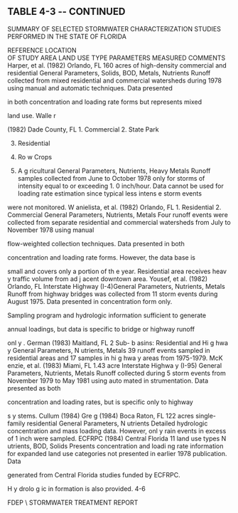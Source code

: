 <!-- NEEDS USER REVIEW -->
## TABLE  4-3 -- CONTINUED 
 
SUMMARY  OF  SELECTED  STORMWATER  CHARACTERIZATION 
STUDIES  PERFORMED  IN  THE  STATE  OF  FLORIDA 
 
REFERENCE 
LOCATION  
OF  STUDY 
AREA 
LAND  USE 
TYPE 
PARAMETERS 
MEASURED 
COMMENTS 
Harper, et al. 
(1982) 
Orlando, FL 160 acres of high-density 
commercial and residential 
General Parameters, 
Solids, BOD, Metals, 
Nutrients 
Runoff collected from mixed residential and commercial watersheds 
during 1978 using manual and automatic techniques.  Data presented 

in both concentration and loading rate forms but represents mixed 

land use. 
Walle
r
 
(1982) 
Dade County, FL 1.  Commercial
2.  State Park 

3.  Residential 

4.  Ro w Crops 

5.  A
g
ricultural
General Parameters, 
Nutrients, Heavy 
Metals 
Runoff samples collected from June to October 1978 only for storms 
of intensity equal to or exceeding 1.
0 inch/hour.  Data cannot be used 
for loading rate estimation since typical less intens e storm events 

were not monitored. 
W anielista, 
et al. 
(1982) 
Orlando, FL 1.  Residential
2.  Commercial 
General Parameters, 
Nutrients, Metals 
Four runoff events were collected from separate residential and 
commercial watersheds from July to November 1978 using manual 

flow-weighted collection techniques.  Data presented in both 

concentration and loading rate forms.  However, the data base is 

small and covers only a portion of th
e year.  Residential area receives 
heav
y
 traffic volume from ad
j
acent downtown area.
Yousef, et al. 
(1982) 
Orlando, FL Interstate Highway (I-4)General Parameters, 
Nutrients, Metals 
Runoff from highway bridges was collected from 11 storm events 
during August 1975.  Data presented in  concentration form only.  

Sampling program and hydrologic information sufficient to generate 

annual loadings, but data is specific to bridge or highway runoff 

onl
y
. 
German 
(1983) 
Maitland, FL 2 Sub-
b
asins: 
Residential and Hi
g
hwa
y
General Parameters, 
N
utrients, Metals
39 runoff events sampled in residential areas and 17 samples in 
hi
g
hwa
y
 areas from 1975-1979.
McK enzie, 
et al. 
(1983) 
Miami, FL 1.43 acre Interstate Highwa
y
(I-95) 
General Parameters, 
Nutrients, Metals 
Runoff collected during 5 storm events from November 1979 to May 
1981 using auto mated in strumentation.  Data presented as both 

concentration and loading rates, but is specific only to highway 

s
y
stems. 
Cullum (1984) 
Gre
g
 (1984) 
Boca Raton, FL 122 acres single-family 
residential
General Parameters, 
N
utrients
Detailed hydrologic concentration and mass loading data.  However, 
onl
y
 rain events in excess of 1 inch were sampled.
ECFRPC 
(1984) 
Central Florida 11 land use types
N
utrients, BOD, 
Solids 
Presents concentration and loadi
ng rate information for expanded 
land use categories not presented in earlier 1978 publication.  Data 

generated from Central Florida studies funded by ECFRPC.  

H
y
drolo
g
ic in formation is also provided.
4-6

 
FDEP \ STORMWATER  TREATMENT  REPORT
